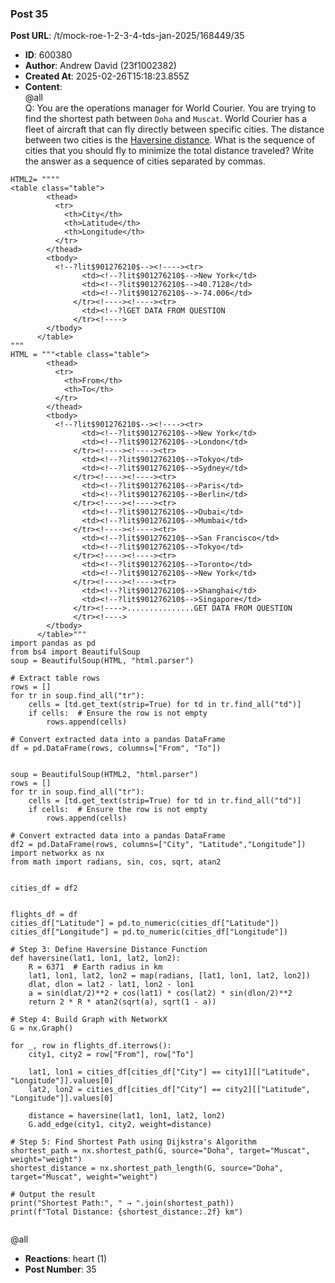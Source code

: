 ### Post 35
**Post URL**: /t/mock-roe-1-2-3-4-tds-jan-2025/168449/35
- **ID**: 600380
- **Author**: Andrew David (23f1002382)
- **Created At**: 2025-02-26T15:18:23.855Z
- **Content**:  
  <span class="mention">@all</span><br>
Q: You are the operations manager for World Courier. You are trying to find the shortest path between <code>Doha</code> and <code>Muscat</code>.
World Courier has a fleet of aircraft that can fly directly between specific cities. The distance between two cities is the <a href="https://pypi.org/project/haversine/" rel="noopener nofollow ugc">Haversine distance</a>.
What is the sequence of cities that you should fly to minimize the total distance traveled?
Write the answer as a sequence of cities separated by commas.
<pre><code class="lang-auto">HTML2= """"
&lt;table class="table"&gt;
        &lt;thead&gt;
          &lt;tr&gt;
            &lt;th&gt;City&lt;/th&gt;
            &lt;th&gt;Latitude&lt;/th&gt;
            &lt;th&gt;Longitude&lt;/th&gt;
          &lt;/tr&gt;
        &lt;/thead&gt;
        &lt;tbody&gt;
          &lt;!--?lit$901276210$--&gt;&lt;!----&gt;&lt;tr&gt;
                &lt;td&gt;&lt;!--?lit$901276210$--&gt;New York&lt;/td&gt;
                &lt;td&gt;&lt;!--?lit$901276210$--&gt;40.7128&lt;/td&gt;
                &lt;td&gt;&lt;!--?lit$901276210$--&gt;-74.006&lt;/td&gt;
              &lt;/tr&gt;&lt;!----&gt;&lt;!----&gt;&lt;tr&gt;
                &lt;td&gt;&lt;!--?lGET DATA FROM QUESTION
              &lt;/tr&gt;&lt;!----&gt;
        &lt;/tbody&gt;
      &lt;/table&gt;
"""
HTML = """&lt;table class="table"&gt;
        &lt;thead&gt;
          &lt;tr&gt;
            &lt;th&gt;From&lt;/th&gt;
            &lt;th&gt;To&lt;/th&gt;
          &lt;/tr&gt;
        &lt;/thead&gt;
        &lt;tbody&gt;
          &lt;!--?lit$901276210$--&gt;&lt;!----&gt;&lt;tr&gt;
                &lt;td&gt;&lt;!--?lit$901276210$--&gt;New York&lt;/td&gt;
                &lt;td&gt;&lt;!--?lit$901276210$--&gt;London&lt;/td&gt;
              &lt;/tr&gt;&lt;!----&gt;&lt;!----&gt;&lt;tr&gt;
                &lt;td&gt;&lt;!--?lit$901276210$--&gt;Tokyo&lt;/td&gt;
                &lt;td&gt;&lt;!--?lit$901276210$--&gt;Sydney&lt;/td&gt;
              &lt;/tr&gt;&lt;!----&gt;&lt;!----&gt;&lt;tr&gt;
                &lt;td&gt;&lt;!--?lit$901276210$--&gt;Paris&lt;/td&gt;
                &lt;td&gt;&lt;!--?lit$901276210$--&gt;Berlin&lt;/td&gt;
              &lt;/tr&gt;&lt;!----&gt;&lt;!----&gt;&lt;tr&gt;
                &lt;td&gt;&lt;!--?lit$901276210$--&gt;Dubai&lt;/td&gt;
                &lt;td&gt;&lt;!--?lit$901276210$--&gt;Mumbai&lt;/td&gt;
              &lt;/tr&gt;&lt;!----&gt;&lt;!----&gt;&lt;tr&gt;
                &lt;td&gt;&lt;!--?lit$901276210$--&gt;San Francisco&lt;/td&gt;
                &lt;td&gt;&lt;!--?lit$901276210$--&gt;Tokyo&lt;/td&gt;
              &lt;/tr&gt;&lt;!----&gt;&lt;!----&gt;&lt;tr&gt;
                &lt;td&gt;&lt;!--?lit$901276210$--&gt;Toronto&lt;/td&gt;
                &lt;td&gt;&lt;!--?lit$901276210$--&gt;New York&lt;/td&gt;
              &lt;/tr&gt;&lt;!----&gt;&lt;!----&gt;&lt;tr&gt;
                &lt;td&gt;&lt;!--?lit$901276210$--&gt;Shanghai&lt;/td&gt;
                &lt;td&gt;&lt;!--?lit$901276210$--&gt;Singapore&lt;/td&gt;
              &lt;/tr&gt;&lt;!----&gt;...............GET DATA FROM QUESTION
              &lt;/tr&gt;&lt;!----&gt;
        &lt;/tbody&gt;
      &lt;/table&gt;"""
import pandas as pd
from bs4 import BeautifulSoup
soup = BeautifulSoup(HTML, "html.parser")

# Extract table rows
rows = []
for tr in soup.find_all("tr"):
    cells = [td.get_text(strip=True) for td in tr.find_all("td")]
    if cells:  # Ensure the row is not empty
        rows.append(cells)

# Convert extracted data into a pandas DataFrame
df = pd.DataFrame(rows, columns=["From", "To"])


soup = BeautifulSoup(HTML2, "html.parser")
rows = []
for tr in soup.find_all("tr"):
    cells = [td.get_text(strip=True) for td in tr.find_all("td")]
    if cells:  # Ensure the row is not empty
        rows.append(cells)

# Convert extracted data into a pandas DataFrame
df2 = pd.DataFrame(rows, columns=["City", "Latitude","Longitude"])
import networkx as nx
from math import radians, sin, cos, sqrt, atan2


cities_df = df2


flights_df = df
cities_df["Latitude"] = pd.to_numeric(cities_df["Latitude"])
cities_df["Longitude"] = pd.to_numeric(cities_df["Longitude"])

# Step 3: Define Haversine Distance Function
def haversine(lat1, lon1, lat2, lon2):
    R = 6371  # Earth radius in km
    lat1, lon1, lat2, lon2 = map(radians, [lat1, lon1, lat2, lon2])
    dlat, dlon = lat2 - lat1, lon2 - lon1
    a = sin(dlat/2)**2 + cos(lat1) * cos(lat2) * sin(dlon/2)**2
    return 2 * R * atan2(sqrt(a), sqrt(1 - a))

# Step 4: Build Graph with NetworkX
G = nx.Graph()

for _, row in flights_df.iterrows():
    city1, city2 = row["From"], row["To"]
    
    lat1, lon1 = cities_df[cities_df["City"] == city1][["Latitude", "Longitude"]].values[0]
    lat2, lon2 = cities_df[cities_df["City"] == city2][["Latitude", "Longitude"]].values[0]
    
    distance = haversine(lat1, lon1, lat2, lon2)
    G.add_edge(city1, city2, weight=distance)

# Step 5: Find Shortest Path using Dijkstra's Algorithm
shortest_path = nx.shortest_path(G, source="Doha", target="Muscat", weight="weight")
shortest_distance = nx.shortest_path_length(G, source="Doha", target="Muscat", weight="weight")

# Output the result
print("Shortest Path:", " → ".join(shortest_path))
print(f"Total Distance: {shortest_distance:.2f} km")

</code></pre>
<span class="mention">@all</span>
- **Reactions**: heart (1)
- **Post Number**: 35

